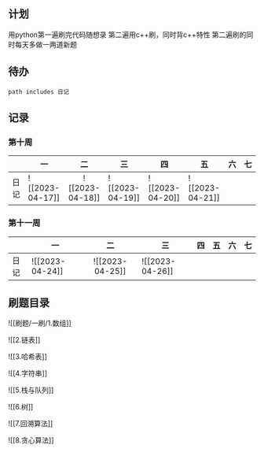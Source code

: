 ## 计划
用python第一遍刷完代码随想录
第二遍用c++刷，同时背c++特性
第二遍刷的同时每天多做一两道新题

## 待办

```tasks
path includes 日记
```


## 记录
### 第十周
|      | 一              |       二        | 三  | 四  | 五  | 六  | 七  |
|:---- | --------------- |:---------------:| --- | --- | --- | --- | --- |
| 日记 | ![[2023-04-17]] | ![[2023-04-18]] | ![[2023-04-19]]    | ![[2023-04-20]]    | ![[2023-04-21]]    |     |     |


### 第十一周


|      | 一              |       二        | 三  | 四  | 五  | 六  | 七  |
|:---- | --------------- |:---------------:| --- | --- | --- | --- | --- |
| 日记 | ![[2023-04-24]] | ![[2023-04-25]] | ![[2023-04-26]]    |     |     |     |     |




## 刷题目录
![[刷题/一刷/1.数组]]

![[2.链表]]

![[3.哈希表]]

![[4.字符串]]

![[5.栈与队列]]

![[6.树]]

![[7.回溯算法]]

![[8.贪心算法]]

